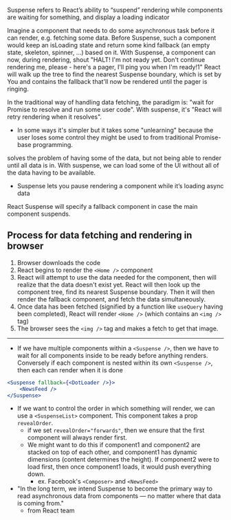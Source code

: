 
Suspense refers to React’s ability to “suspend” rendering while components are waiting for something, and display a loading indicator

Imagine a component that needs to do some asynchronous task before it can render, e.g. fetching some data.
Before Suspense, such a component would keep an isLoading state and return some kind fallback (an empty state, skeleton, spinner, ...) based on it.
With Suspense, a component can now, during rendering, shout "HALT! I'm not ready yet. Don't continue rendering me, please - here's a pager, I'll ping you when I'm ready!1"
React will walk up the tree to find the nearest Suspense boundary, which is set by You and contains the fallback that'll now be rendered until the pager is ringing.

In the traditional way of handling data fetching, the paradigm is: "wait for Promise to resolve and run some user code". With suspense, it's "React will retry rendering when it resolves". 
- In some ways it's simpler but it takes some "unlearning" because the user loses some control they might be used to from traditional Promise-base programming.

solves the problem of having some of the data, but not being able to render until all data is in. With suspense, we can load some of the UI without all of the data having to be available.
- Suspense lets you pause rendering a component while it’s loading async data

React Suspense will specify a fallback component in case the main component suspends. 

<!-- TODO: broken image -->
<!-- ![28a01e0b811e84e2c3c20a4faca82641.png](:/3b101f50bf264119a5a3d57e387812f4) -->

## Process for data fetching and rendering in browser
1. Browser downloads the code
2. React begins to render the `<Home />` component
3. React will attempt to use the data needed for the component, then will realize that the data doesn't exist yet. React will then look up the component tree, find its nearest Suspense boundary. Then it will then render the fallback component, and fetch the data simultaneously.
4. Once data has been fetched (signified by a function like `useQuery` having been completed), React will render `<Home />` (which contains an `<img />` tag)
5. The browser sees the `<img />` tag and makes a fetch to get that image.
* * *
- If we have multiple components within a `<Suspense />`, then we have to wait
    for all components inside to be ready before anything renders. Conversely if
    each component is nested within its own `<Suspense />`, then each can render
    when it is done
```jsx
<Suspense fallback={<DotLoader />}>
    <NewsFeed />
</Suspense>
```

- If we want to control the order in which something will render, we can use a
    `<SuspenseList>` component. This component takes a prop `revealOrder`.
    - if we set `revealOrder="forwards"`, then we ensure that the first
        component will always render first. 
    - We might want to do this if component1 and component2 are stacked on top
        of each other, and component1 has dynamic dimensions (content determines
        the height). If component2 were to load first, then once component1
        loads, it would push everything down.
        - ex. Facebook's `<Composer>` and `<NewsFeed>`
- "In the long term, we intend Suspense to become the primary way to read asynchronous data from components — no matter where that data is coming from."
    - from React team
  
